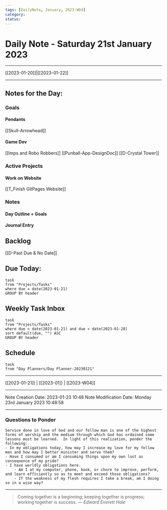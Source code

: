 ```yaml
---
tags: [DailyNote, January, 2023-W04]
category:
status:
---
```


# Daily Note - Saturday 21st January 2023

---
[[2023-01-20]]|[[2023-01-22]]

---

## Notes for the Day:
### Goals
#### Pendants
[[Skull-Arrowhead]]

#### Game Dev
[[Imps and Robo Robbers]]
[[Punball-App-DesignDoc]]
[[D-Crystal Tower]]
### Active Projects
#### Work on Website
[[T_Finish GitPages Website]]

### Notes
#### Day Outline + Goals

#### Journal Entry

## Backlog
[[D-Past Due & No Date]]

## Due Today:
```dataview
task
from "Projects/Tasks"
where due = date(2023-01-21)
GROUP BY header
```

## Weekly Task Inbox
```dataview
task
from "Projects/Tasks"
where due > date(2023-01-21) and due < date(2023-01-28)
sort default(due, "") ASC
GROUP BY header
```

## Schedule
```dataview
task
from "Day Planners/Day Planner-20230121"

```
---
[[2023-01-21]] | [[2023-01]] | [[2023-W04]]

---

Note Creation Date: 2023-01-23 10:48
Note Modification Date: Monday 23rd January 2023 10:48:58 

---
### Questions to Ponder
	Service done in love of God and our fellow man is one of the highest forms of worship and the medium through which God has ordained some lessons must be learned.  In light of this realization, ponder the following:
	- In my obligations today, how may I increase my love for my fellow men and how may I better minister and serve them?
	- Have I consumed or am I consuming things upon my own lust as consequence of my pride?
	- I have worldly obligations here.  
		- Am I at my computer, phone, book, or chore to improve, perform, and learn efficiently so as to meet and exceed those obligations?  
		- If the weakness of my flesh requires I take a break, am I doing so in a wise way?

--- 
> Coming together is a beginning; keeping together is progress; working together is success.
> — <cite>Edward Everett Hale</cite>